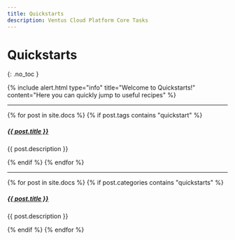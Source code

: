 ```yaml
---
title: Quickstarts
description: Ventus Cloud Platform Core Tasks
---
```


# Quickstarts
{: .no_toc }

{% include alert.html type="info" title="Welcome to Quickstarts!" content="Here you can quickly jump to useful recipes" %}


<div class="section-index">
    <hr class="panel-line">
    {% for post in site.docs  %}        
    {% if post.tags contains "quickstart" %}
    <div class="entry">
    <h5><a href="{{ post.url | prepend: site.baseurl }}">{{ post.title }}</a></h5>
    <p>{{ post.description }}</p>
    </div>
    {% endif %}
    {% endfor %}
</div>



<div class="section-index">
    <hr class="panel-line">
    {% for post in site.docs  %}        
    {% if post.categories contains "quickstarts" %}
    <div class="entry">
    <h5><a href="{{ post.url | prepend: site.baseurl }}">{{ post.title }}</a></h5>
    <p>{{ post.description }}</p>
    </div>
    {% endif %}
    {% endfor %}
</div>
